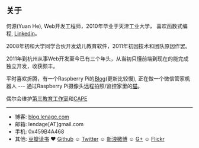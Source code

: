 ## 关于

何源(Yuan He), Web开发工程师，2010年毕业于天津工业大学， 喜欢函数式编程, [Linkedin](http://www.linkedin.com/in/heyuan)。

2008年初和大学同学合伙开发幼儿教育软件，2011年初因技术和团队原因作罢。

2011年到杭州从事Web开发至今已有三个年头，从当初只懂前端到现在的能完成独立开发，收获颇丰。

平时喜欢折腾，有一个Raspberry Pi的[Blog](http://pi.lenage.me/)(更新比较慢),
正在做一个微信管家机器人 --- 通过Raspberry Pi摄像头远程拍照/监控家里的[猫](https://flic.kr/p/f732yH)。

偶尔会维护[第三教育工作室](http://www.simple-education.org/)和[CAPE](http://hicape.com/)

---
* 博客: [blog.lenage.com](http://blog.lenage.com)
* 邮箱: lendage[AT]gmail.com
* 手机: 0x459B4A468
* 其他: [豆瓣读书](http://book.douban.com/people/lendage) ♥ [Github](http://github.com/lenage) ☺ [Twitter](http://twitter.com/heyuan) ☺ [新浪微博](http://weibo.com/lendage) ☺ [G+](https://plus.google.com/u/0/117984730129279819575/posts/p/pub) ☺ [Flickr](https://www.flickr.com/photos/lenage/)
